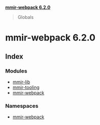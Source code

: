 **[mmir-webpack 6.2.0](README.md)**

> Globals

# mmir-webpack 6.2.0

## Index

### Modules

* [mmir-lib](modules/mmir_lib.md)
* [mmir-tooling](modules/mmir_tooling.md)
* [mmir-webpack](modules/mmir_webpack.md)

### Namespaces

* [mmir-webpack](modules/mmir_webpack.md)
